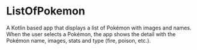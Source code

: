 # ListOfPokemon
 
A Kotlin based app that displays a list of Pokémon with images and names. When the user selects a Pokémon, the app shows the detail with the Pokémon name, images, stats and type (fire, poison, etc.).
